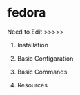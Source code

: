 # fedora

Need to Edit >>>>>

1. Installation

2. Basic Configaration

3. Basic Commands

4. Resources
